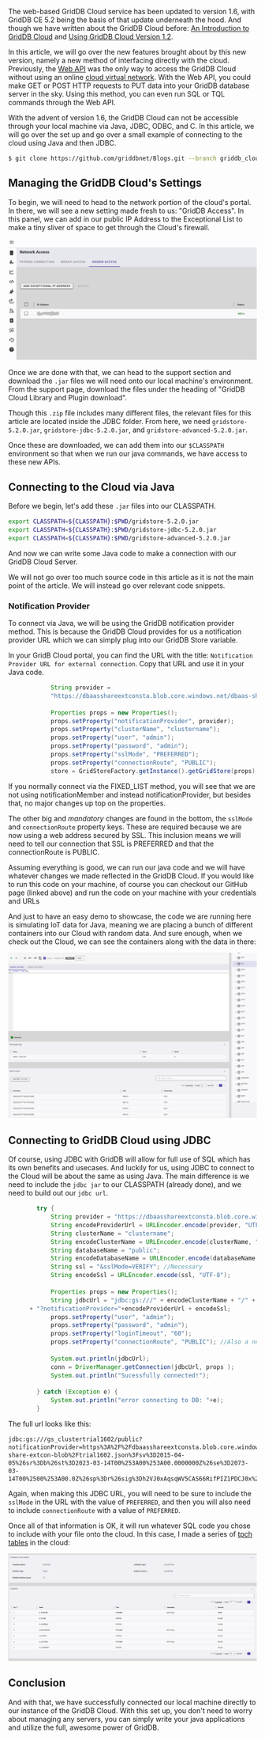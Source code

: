 The web-based GridDB Cloud service has been updated to version 1.6, with GridDB CE 5.2 being the basis of that update underneath the hood. And though we have written about the GridDB Cloud before: [An Introduction to GridDB Cloud](*https://griddb.net/en/blog/an-introduction-to-griddb-cloud/) and [Using GridDB Cloud Version 1.2](https://griddb.net/en/blog/using-griddb-cloud-version-1-2/). 

In this article, we will go over the new features brought about by this new version, namely a new method of interfacing directly with the cloud. Previously, the [Web API](https://github.com/griddb/webapi) was the only way to access the GridDB Cloud without using an online [cloud virtual network](https://learn.microsoft.com/en-us/azure/virtual-network/virtual-networks-overview). With the Web API, you could make GET or POST HTTP requests to PUT data into your GridDB database server in the sky. Using this method, you can even run SQL or TQL commands through the Web API.

With the advent of version 1.6, the GridDB Cloud can not be accessible through your local machine via Java, JDBC, ODBC, and C. In this article, we will go over the set up and go over a small example of connecting to the cloud using Java and then JDBC.

```bash
$ git clone https://github.com/griddbnet/Blogs.git --branch griddb_cloud_1.6
```

## Managing the GridDB Cloud's Settings

To begin, we will need to head to the network portion of the cloud's portal. In there, we will see a new setting made fresh to us: "GridDB Access". In this panel, we can add in our public IP Address to the Exceptional List to make a tiny sliver of space to get through the Cloud's firewall. 

![griddb_access](images/griddb_access.png)

Once we are done with that, we can head to the support section and download the `.jar` files we will need onto our local machine's environment. From the support page, download the files under the heading of "GridDB Cloud Library and Plugin download".

Though this `.zip` file includes many different files, the relevant files for this article are located inside the JDBC folder. From here, we need `gridstore-5.2.0.jar`, `gridstore-jdbc-5.2.0.jar`, and `gridstore-advanced-5.2.0.jar`. 

Once these are downloaded, we can add them into our `$CLASSPATH` environment so that when we run our java commands, we have access to these new APIs.

## Connecting to the Cloud via Java

Before we begin, let's add these `.jar` files into our CLASSPATH.

```bash
export CLASSPATH=${CLASSPATH}:$PWD/gridstore-5.2.0.jar
export CLASSPATH=${CLASSPATH}:$PWD/gridstore-jdbc-5.2.0.jar
export CLASSPATH=${CLASSPATH}:$PWD/gridstore-advanced-5.2.0.jar
```

And now we can write some Java code to make a connection with our GridDB Cloud Server.

We will not go over too much source code in this article as it is not the main point of the article. We will instead go over relevant code snippets.

### Notification Provider

To connect via Java, we will be using the GridDB notification provider method. This is because the GridDB Cloud provides for us a notification provider URL which we can simply plug into our GridDB Store variable.

In your GridB Cloud portal, you can find the URL with the title: `Notification Provider URL for external connection`. Copy that URL and use it in your Java code.

```java
            String provider =
            "https://dbaasshareextconsta.blob.core.windows.net/dbaas-share-extcon-blob/trial1602.json?sv=2015-04-05&sr=b&st=2023-03-14T00%3A00%3A00.00Z&se=2073-03-14T00%3A00%3A00.0000000Z&sp=r&sig=h2VJ0xAqsnfdgfgdfgRsqWVgfgfg5CAS66RifPIZ1PDCJ0x%2FiXb2FOhA%3D";

            Properties props = new Properties();
            props.setProperty("notificationProvider", provider);
            props.setProperty("clusterName", "clustername");
            props.setProperty("user", "admin");
            props.setProperty("password", "admin");
            props.setProperty("sslMode", "PREFERRED");
            props.setProperty("connectionRoute", "PUBLIC");
            store = GridStoreFactory.getInstance().getGridStore(props);
```

If you normally connect via the FIXED_LIST method, you will see that we are not using notificationMember and instead notificationProvider, but besides that, no major changes up top on the properties.

The other big and *mandatory* changes are found in the bottom, the `sslMode` and `connectionRoute` property keys. These are required because we are now using a web address secured by SSL. This inclusion means we will need to tell our connection that SSL is PREFERRED and that the connectionRoute is PUBLIC. 

Assuming everything is good, we can run our java code and we will have whatever changes we made reflected in the GridDB Cloud. If you would like to run this code on your machine, of course you can checkout our GitHub page (linked above) and run the code on your machine with your credentials and URLs

And just to have an easy demo to showcase, the code we are running here is simulating IoT data for Java, meaning we are placing a bunch of different containers into our Cloud with random data. And sure enough, when we check out the Cloud, we can see the containers along with the data in there: 

![query](images/query.png)

## Connecting to GridDB Cloud using JDBC

Of course, using JDBC with GridDB will allow for full use of SQL which has its own benefits and usecases. And luckily for us, using JDBC to connect to the Cloud will be about the same as using Java. The main difference is we need to include the `jdbc jar` to our CLASSPATH (already done), and we need to build out our `jdbc url`.

```java
        try {
            String provider = "https://dbaasshareextconsta.blob.core.windows.net/dbaas-share-extcon-blob/trial1602.json?sv=2015-04-05&sr=b&st=2023-03-14T00%3A00%3A00.00Z&se=2073-03-14T00%3A00%3A00.0000000Z&sp=r&sig=h2VJ0xAqsnfdgfgdfgRsqWVgfgfg5CAS66RifPIZ1PDCJ0x%2FiXb2FOhA%3D";
            String encodeProviderUrl = URLEncoder.encode(provider, "UTF-8");
            String clusterName = "clustername";
            String encodeClusterName = URLEncoder.encode(clusterName, "UTF-8");
            String databaseName = "public";
            String encodeDatabaseName = URLEncoder.encode(databaseName, "UTF-8");
            String ssl = "&sslMode=VERIFY"; //Necessary
            String encodeSsl = URLEncoder.encode(ssl, "UTF-8");

            Properties props = new Properties();
            String jdbcUrl = "jdbc:gs:///" + encodeClusterName + "/" + encodeDatabaseName
      + "?notificationProvider="+encodeProviderUrl + encodeSsl;
            props.setProperty("user", "admin");
            props.setProperty("password", "admin");
            props.setProperty("loginTimeout", "60");
            props.setProperty("connectionRoute", "PUBLIC"); //Also a new necessary props for this

            System.out.println(jdbcUrl);
            conn = DriverManager.getConnection(jdbcUrl, props );
            System.out.println("Sucessfully connected!");

        } catch (Exception e) {
            System.out.println("error connecting to DB: "+e);
        }
```

The full url looks like this: 

    jdbc:gs:///gs_clustertrial1602/public?notificationProvider=https%3A%2F%2Fdbaasshareextconsta.blob.core.windows.net%2Fdbaas-share-extcon-blob%2Ftrial1602.json%3Fsv%3D2015-04-05%26sr%3Db%26st%3D2023-03-14T00%253A00%253A00.0000000Z%26se%3D2073-03-14T00%2500%253A00.0Z%26sp%3Dr%26sig%3Dh2VJ0xAqsqWV5CAS66RifPIZ1PDCJ0x%252F2FOhA%253D%26sslMode%3DVERIFY

Again, when making this JDBC URL, you will need to be sure to include the `sslMode` in the URL with the value of `PREFERRED`, and then you will also need to include `connectionRoute` with a value of `PREFERRED`.

Once all of that information is OK, it will run whatever SQL code you chose to include with your file onto the cloud. In this case, I made a series of [tpch tables](https://github.com/dragansah/tpch-dbgen) in the cloud:

![jdbc_tables](images/tpch_tables.png)

## Conclusion

And with that, we have successfully connected our local machine directly to our instance of the GridDB Cloud. With this set up, you don't need to worry about managing any servers, you can simply write your java applications and utilize the full, awesome power of GridDB.

